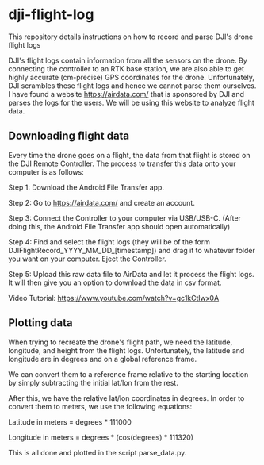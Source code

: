 # dji-flight-log
This repository details instructions on how to record and parse DJI's drone flight logs


DJI's flight logs contain information from all the sensors on the drone. By connecting the controller to an RTK base station, we are also able to get highly accurate (cm-precise) GPS coordinates for the drone. Unfortunately, DJI scrambles these flight logs and hence we cannot parse them ourselves. I have found a website https://airdata.com/ that is sponsored by DJI and parses the logs for the users. We will be using this website to analyze flight data.


## Downloading flight data
Every time the drone goes on a flight, the data from that flight is stored on the DJI Remote Controller. The process to transfer this data onto your computer is as follows:

Step 1: Download the Android File Transfer app.

Step 2: Go to https://airdata.com/ and create an account.

Step 3: Connect the Controller to your computer via USB/USB-C. (After doing this, the Android File Transfer app should open automatically)

Step 4: Find and select the flight logs (they will be of the form DJIFlightRecord_YYYY_MM_DD_[timestamp]) and drag it to whatever folder you want on your computer. Eject the Controller.

Step 5: Upload this raw data file to AirData and let it process the flight logs. It will then give you an option to download the data in csv format.

Video Tutorial: https://www.youtube.com/watch?v=gc1kCtlwx0A 

## Plotting data
When trying to recreate the drone's flight path, we need the latitude, longitude, and height from the flight logs. Unfortunately, the latitude and longitude are in degrees and on a global reference frame. 

We can convert them to a reference frame relative to the starting location by simply subtracting the initial lat/lon from the rest.

After this, we have the relative lat/lon coordinates in degrees. In order to convert them to meters, we use the following equations:

Latitude in meters = degrees * 111000 

Longitude in meters = degrees * (cos(degrees) * 111320)

This is all done and plotted in the script parse_data.py.

